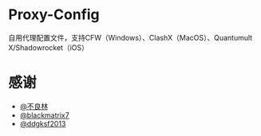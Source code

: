 # Proxy-Config
自用代理配置文件，支持CFW（Windows）、ClashX（MacOS）、Quantumult X/Shadowrocket（iOS）


# 感谢
- [@不良林](https://www.youtube.com/@bulianglin)
- [@blackmatrix7](https://github.com/blackmatrix7)
- [@ddgksf2013](https://github.com/ddgksf2013)
